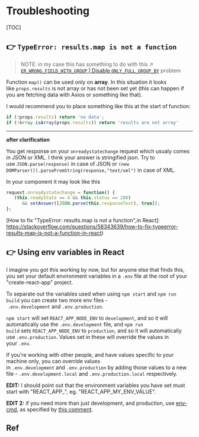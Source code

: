# Troubleshooting

[TOC]



## 👉 `TypeError: results.map is not a function`
> NOTE: in my case this has something to do with this ↗ [`ER_WRONG_FIELD_WITH_GROUP` | Disable `ONLY_FULL_GROUP_BY`](../../../../../../../🍕%20Computer%20Storage%20&%20Database%20Systems/Database%20Systems/DBMS%20(DataBase%20Management%20System)%20Implementations/RDBMS%20(Relational)/🌙%20MySQL/Troubleshooting.md) problem


Function `map()` can be used only on **array**. In this situation it looks like `props.results` is not array or has not been set yet (this can happen if you are fetching data with Axios or something like that).

I would recommend you to place something like this at the start of function:

```javascript
if (!props.results) return 'no data';
if (!Array.isArray(props.results)) return 'results are not array'
```

---

**after clarification**

You get response on your `onreadystatechange` request which usualy comes in JSON or XML. I think your answer is stringified json. Try to use `JSON.parse(response)` in case of JSON or `(new DOMParser()).parseFromString(response,"text/xml")` in case of XML.

In your component it may look like this

```javascript
request.onreadystatechange = function() {
   (this.readyState == 4 && this.status == 200)
      && setAnswer([JSON.parse(this.responseText), true]);
};
```


[How to fix "TypeError: results.map is not a function",in React]: https://stackoverflow.com/questions/58343639/how-to-fix-typeerror-results-map-is-not-a-function-in-react)



## 👉 Using env variables in React
I imagine you got this working by now, but for anyone else that finds this, you set your default environment variables in a `.env` file at the root of your "create-react-app" project.

To separate out the variables used when using `npm start` and `npm run build` you can create two more env files - `.env.development` and `.env.production`. 

`npm start` will set `REACT_APP_NODE_ENV` to `development`, and so it will automatically use the `.env.development` file, and `npm run build` sets `REACT_APP_NODE_ENV` to `production`, and so it will automatically use `.env.production`. Values set in these will override the values in your `.env`.

If you're working with other people, and have values specific to your machine only, you can override values in `.env.development` and `.env.production` by adding those values to a new file - `.env.development.local` and `.env.production.local` respectively. 

**EDIT:** I should point out that the environment variables you have set must start with "REACT_APP_", eg. "REACT_APP_MY_ENV_VALUE".

**EDIT 2:** if you need more than just development, and production, use [env-cmd](https://github.com/toddbluhm/env-cmd), as specified by [this comment](https://github.com/facebook/create-react-app/issues/3903#issuecomment-365096630).


[👍 Using environment variables in a React application]: https://adostes.medium.com/using-environment-variables-in-a-react-application-ac3b6c307373

[👍 How to set build .env variables when running create-react-app build script? | Stackoverflow]: https://stackoverflow.com/questions/42458434/how-to-set-build-env-variables-when-running-create-react-app-build-script



## Ref


